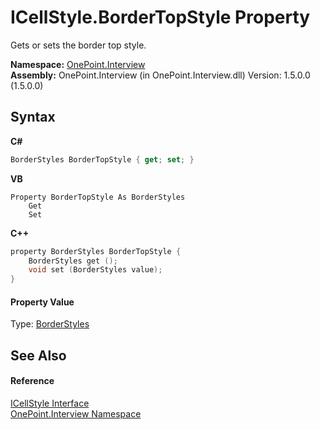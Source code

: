 # ICellStyle.BorderTopStyle Property 
 

Gets or sets the border top style.

**Namespace:**&nbsp;<a href="N_OnePoint_Interview">OnePoint.Interview</a><br />**Assembly:**&nbsp;OnePoint.Interview (in OnePoint.Interview.dll) Version: 1.5.0.0 (1.5.0.0)

## Syntax

**C#**<br />
``` C#
BorderStyles BorderTopStyle { get; set; }
```

**VB**<br />
``` VB
Property BorderTopStyle As BorderStyles
	Get
	Set
```

**C++**<br />
``` C++
property BorderStyles BorderTopStyle {
	BorderStyles get ();
	void set (BorderStyles value);
}
```


#### Property Value
Type: <a href="T_OnePoint_Interview_BorderStyles">BorderStyles</a>

## See Also


#### Reference
<a href="T_OnePoint_Interview_ICellStyle">ICellStyle Interface</a><br /><a href="N_OnePoint_Interview">OnePoint.Interview Namespace</a><br />